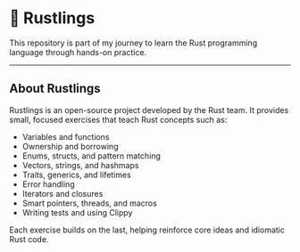 # 🦀 Rustlings

This repository is part of my journey to learn the Rust programming language through hands-on practice.

---

## About Rustlings

Rustlings is an open-source project developed by the Rust team. It provides small, focused exercises that teach Rust concepts such as:

- Variables and functions
- Ownership and borrowing
- Enums, structs, and pattern matching
- Vectors, strings, and hashmaps
- Traits, generics, and lifetimes
- Error handling
- Iterators and closures
- Smart pointers, threads, and macros
- Writing tests and using Clippy

Each exercise builds on the last, helping reinforce core ideas and idiomatic Rust code.